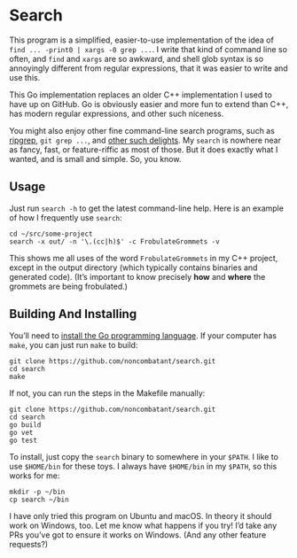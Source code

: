 # Search

This program is a simplified, easier-to-use implementation of the idea of `find
... -print0 | xargs -0 grep ...`. I write that kind of command line so often,
and `find` and `xargs` are so awkward, and shell glob syntax is so annoyingly
different from regular expressions, that it was easier to write and use this.

This Go implementation replaces an older C++ implementation I used to have up on
GitHub. Go is obviously easier and more fun to extend than C++, has modern
regular expressions, and other such niceness.

You might also enjoy other fine command-line search programs, such as
[ripgrep](https://github.com/BurntSushi/ripgrep), `git grep ...`, and [other
such delights](https://beyondgrep.com/feature-comparison/). My `search` is
nowhere near as fancy, fast, or feature-riffic as most of those. But it does
exactly what I wanted, and is small and simple. So, you know.

## Usage

Just run `search -h` to get the latest command-line help. Here is an example of
how I frequently use `search`:

```
cd ~/src/some-project
search -x out/ -n '\.(cc|h)$' -c FrobulateGrommets -v
```

This shows me all uses of the word `FrobulateGrommets` in my C++ project, except
in the output directory (which typically contains binaries and generated code).
(It’s important to know precisely **how** and **where** the grommets are being
frobulated.)

## Building And Installing

You’ll need to [install the Go programming
language](https://golang.org/doc/install). If your computer has `make`, you can
just run `make` to build:

```
git clone https://github.com/noncombatant/search.git
cd search
make
```

If not, you can run the steps in the Makefile manually:

```
git clone https://github.com/noncombatant/search.git
cd search
go build
go vet
go test
```

To install, just copy the `search` binary to somewhere in your `$PATH`. I like
to use `$HOME/bin` for these toys. I always have `$HOME/bin` in my `$PATH`, so
this works for me:

```
mkdir -p ~/bin
cp search ~/bin
```

I have only tried this program on Ubuntu and macOS. In theory it should work on
Windows, too. Let me know what happens if you try! I’d take any PRs you’ve got
to ensure it works on Windows. (And any other feature requests?)
